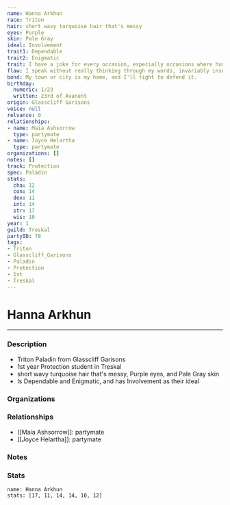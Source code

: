 ```yaml
---
name: Hanna Arkhun
race: Triton
hair: short wavy turquoise hair that's messy
eyes: Purple
skin: Pale Gray
ideal: Involvement
trait1: Dependable
trait2: Enigmatic
trait: I have a joke for every occasion, especially occasions where humor is inappropriate.
flaw: I speak without really thinking through my words, invariably insulting others.
bond: My town or city is my home, and I'll fight to defend it.
birthday:
  numeric: 1/23
  written: 23rd of Avanent
origin: Glasscliff Garisons
voice: null
relvance: 0
relationships:
- name: Maia Ashsorrow
  type: partymate
- name: Joyce Helartha
  type: partymate
organizations: []
notes: []
track: Protection
spec: Paladin
stats:
  cha: 12
  con: 14
  dex: 11
  int: 14
  str: 17
  wis: 10
year: 1
guild: Treskal
partyID: 78
tags:
- Triton
- Glasscliff_Garisons
- Paladin
- Protection
- 1st
- Treskal
---
```

# Hanna Arkhun
---
### Description
- Triton Paladin from Glasscliff Garisons
- 1st year Protection student in Treskal
- short wavy turquoise hair that's messy, Purple eyes, and Pale Gray skin
- Is Dependable and Enigmatic, and has Involvement as their ideal

### Organizations

### Relationships
- [[Maia Ashsorrow]]: partymate
- [[Joyce Helartha]]: partymate

### Notes

### Stats
```statblock
name: Hanna Arkhun
stats: [17, 11, 14, 14, 10, 12]
```